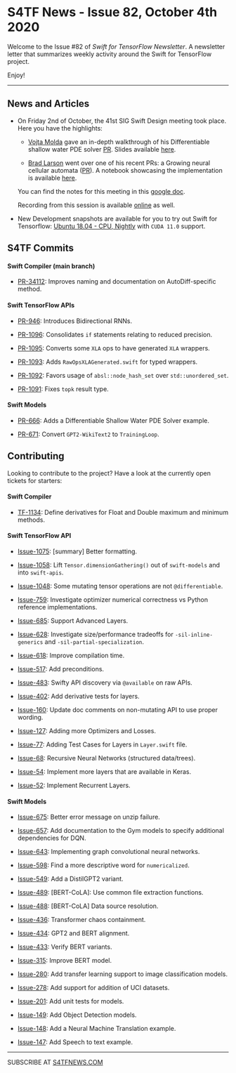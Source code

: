 

S4TF News - Issue 82, October 4th 2020
===================

Welcome to the Issue #82 of *Swift for TensorFlow Newsletter*. A newsletter letter that summarizes weekly activity around the Swift for TensorFlow project.

Enjoy!

---

## News and Articles

* On Friday 2nd of October, the 41st SIG Swift Design meeting took place. Here you have the highlights:

    * [Vojta Molda](https://twitter.com/vojtamolda) gave an in-depth walkthrough of his Differentiable shallow water PDE solver [PR](https://github.com/tensorflow/swift-models/pull/666). Slides available [here](https://drive.google.com/file/d/16alo-hc1mVIAd7sYb9NpzbKq9epNQUGn/view?usp=sharing).
    
    * [Brad Larson](https://twitter.com/bradlarson) went over one of his recent PRs: a Growing neural cellular automata ([PR](https://github.com/tensorflow/swift-models/pull/669)). A notebook showcasing the implementation is available [here](https://github.com/tensorflow/swift-models/blob/8aa1f7b0810838a59503203e47e6d068147c3f4c/Examples/GrowingNeuralCellularAutomata/GrowingNeuralCellularAutomata.ipynb).

    You can find the notes for this meeting in this [google doc](https://docs.google.com/document/d/1Fm56p5rV1t2Euh6WLtBFKGqI43ozC3EIjReyLk-LCLU/edit#heading=h.ybjihr2k1s4).

    Recording from this session is available [online](https://drive.google.com/file/d/1Yn8JqFOVpQuy4h9RPD-uSyIWfbp5Esz-/view?usp=sharing) as well.


* New Development snapshots are available for you to try out Swift for Tensorflow: [Ubuntu 18.04 - CPU, Nightly](https://storage.googleapis.com/swift-tensorflow-artifacts/nightlies/latest/swift-tensorflow-DEVELOPMENT-cuda11.0-cudnn8-ubuntu18.04.tar.gz) with `CUDA 11.0` support.

## S4TF Commits

#### Swift Compiler (main branch)

* [PR-34112](https://github.com/apple/swift/pull/34112): Improves naming and documentation on AutoDiff-specific method. 

#### Swift TensorFlow APIs

* [PR-946](https://github.com/tensorflow/swift-apis/pull/946): Introduces Bidirectional RNNs.

* [PR-1096](https://github.com/tensorflow/swift-apis/pull/1096): Consolidates `if` statements relating to reduced precision.

* [PR-1095](https://github.com/tensorflow/swift-apis/pull/1095): Converts some `XLA` ops to have generated `XLA` wrappers. 

* [PR-1093](https://github.com/tensorflow/swift-apis/pull/1093): Adds `RawOpsXLAGenerated.swift` for typed wrappers.

* [PR-1092](https://github.com/tensorflow/swift-apis/pull/1092): Favors usage of `absl::node_hash_set` over `std::unordered_set`.

* [PR-1091](https://github.com/tensorflow/swift-apis/pull/1091): Fixes `topk` result type.

#### Swift Models

* [PR-666](https://github.com/tensorflow/swift-models/pull/666): Adds a Differentiable Shallow Water PDE Solver example.

* [PR-671](https://github.com/tensorflow/swift-models/pull/671): Convert `GPT2-WikiText2` to `TrainingLoop`.


## Contributing

Looking to contribute to the project? Have a look at the currently open tickets for starters:

#### Swift Compiler

* [TF-1134](https://bugs.swift.org/browse/TF-1134): Define derivatives for Float and Double maximum and minimum methods.

#### Swift TensorFlow API

* [Issue-1075](https://github.com/tensorflow/swift-apis/issues/1075): [summary] Better formatting.

* [Issue-1058](https://github.com/tensorflow/swift-apis/issues/1058): Lift `Tensor.dimensionGathering()` out of `swift-models` and into `swift-apis`.

* [Issue-1048](https://github.com/tensorflow/swift-apis/issues/1048): Some mutating tensor operations are not `@differentiable`.

* [Issue-759](https://github.com/tensorflow/swift-apis/issues/759): Investigate optimizer numerical correctness vs Python reference implementations.

* [Issue-685](https://github.com/tensorflow/swift-apis/issues/685): Support Advanced Layers.

* [Issue-628](https://github.com/tensorflow/swift-apis/issues/628): Investigate size/performance tradeoffs for `-sil-inline-generics` and `-sil-partial-specialization`.

* [Issue-618](https://github.com/tensorflow/swift-apis/issues/618): Improve compilation time.

* [Issue-517](https://github.com/tensorflow/swift-apis/issues/517): Add preconditions. 

* [Issue-483](https://github.com/tensorflow/swift-apis/issues/483): Swifty API discovery via `@available` on raw APIs.

* [Issue-402](https://github.com/tensorflow/swift-apis/issues/402): Add derivative tests for layers.

* [Issue-160](https://github.com/tensorflow/swift-apis/issues/160): Update doc comments on non-mutating API to use proper wording.

* [Issue-127](https://github.com/tensorflow/swift-apis/issues/127): Adding more Optimizers and Losses.

* [Issue-77](https://github.com/tensorflow/swift-apis/issues/77):  Adding Test Cases for Layers in `Layer.swift` file.

* [Issue-68](https://github.com/tensorflow/swift-apis/issues/68): Recursive Neural Networks (structured data/trees).

* [Issue-54](https://github.com/tensorflow/swift-apis/issues/54): Implement more layers that are available in Keras.

* [Issue-52](https://github.com/tensorflow/swift-apis/issues/52): Implement Recurrent Layers.

#### Swift Models

* [Issue-675](https://github.com/tensorflow/swift-models/issues/675): Better error message on unzip failure.

* [Issue-657](https://github.com/tensorflow/swift-models/issues/657): Add documentation to the Gym models to specify additional dependencies for DQN.

* [Issue-643](https://github.com/tensorflow/swift-models/issues/643): Implementing graph convolutional neural networks.

* [Issue-598](https://github.com/tensorflow/swift-models/issues/598): Find a more descriptive word for `numericalized`.

* [Issue-549](https://github.com/tensorflow/swift-models/issues/549): Add a DistilGPT2 variant.

* [Issue-489](https://github.com/tensorflow/swift-models/issues/489): [BERT-CoLA]: Use common file extraction functions.

* [Issue-488](https://github.com/tensorflow/swift-models/issues/488): [BERT-CoLA] Data source resolution.

* [Issue-436](https://github.com/tensorflow/swift-models/issues/436): Transformer chaos containment.

* [Issue-434](https://github.com/tensorflow/swift-models/issues/434): GPT2 and BERT alignment.

* [Issue-433](https://github.com/tensorflow/swift-models/issues/433): Verify BERT variants.

* [Issue-315](https://github.com/tensorflow/swift-models/issues/315): Improve BERT model.

* [Issue-280](https://github.com/tensorflow/swift-models/issues/280): Add transfer learning support to image classification models.

* [Issue-278](https://github.com/tensorflow/swift-models/issues/278): Add support for addition of UCI datasets.

* [Issue-201](https://github.com/tensorflow/swift-models/issues/201): Add unit tests for models.

* [Issue-149](https://github.com/tensorflow/swift-models/issues/149): Add Object Detection models.

* [Issue-148](https://github.com/tensorflow/swift-models/issues/148): Add a Neural Machine Translation example. 

* [Issue-147](https://github.com/tensorflow/swift-models/issues/147): Add Speech to text example.

---

SUBSCRIBE AT [S4TFNEWS.COM](https://www.s4tfnews.com/)

